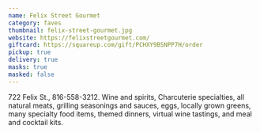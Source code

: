```yaml
---
name: Felix Street Gourmet
category: faves
thumbnail: felix-street-gourmet.jpg
website: https://felixstreetgourmet.com/
giftcard: https://squareup.com/gift/PCHXY9BSNPP7H/order
pickup: true
delivery: true
masks: true
masked: false
---
```

722 Felix St., 816-558-3212. Wine and spirits, Charcuterie specialties, all natural meats, grilling seasonings and sauces, eggs, locally grown greens, many specialty food items, themed dinners, virtual wine tastings, and meal and cocktail kits.